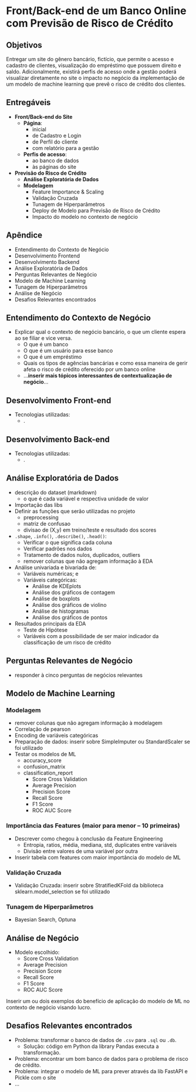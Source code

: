 # Front/Back-end de um Banco Online com Previsão de Risco de Crédito

## Objetivos

Entregar um site do gênero bancário, fictício, que permite o acesso e cadastro de clientes, visualização do empréstimo que possuem direito e saldo. Adicionalmente, existirá perfis de acesso onde a gestão poderá visualizar diretamente no site o impacto no negócio da implementação de um modelo de machine learning que prevê o risco de crédito dos clientes.

## Entregáveis

- **Front/Back-end do Site**
  - **Página**:
    - inicial
    - de Cadastro e Login
    - de Perfil do cliente
    - com relatório para a gestão
  - **Perfis de acesso**:
    - ao banco de dados
    - às páginas do site
- **Previsão do Risco de Crédito**
  - **Análise Exploratória de Dados**
  - **Modelagem**
    - Feature Importance & Scaling
    - Validação Cruzada
    - Tunagem de Hiperparâmetros
    - Deploy de Modelo para Previsão de Risco de Crédito
    - Impacto do modelo no contexto de negócio
   
## Apêndice

- Entendimento do Contexto de Negócio
- Desenvolvimento Frontend
- Desenvolvimento Backend
- Análise Exploratória de Dados
- Perguntas Relevantes de Negócio
- Modelo de Machine Learning
- Tunagem de Hiperparâmetros
- Análise de Negócio
- Desafios Relevantes encontrados

## Entendimento do Contexto de Negócio

- Explicar qual o contexto de negócio bancário, o que um cliente espera ao se filiar e vice versa.
  - O que é um banco
  - O que é um usuário para esse banco
  - O que é um empréstimo
  - Quais os tipos de agências bancárias e como essa maneira de gerir afeta o risco de crédito oferecido por um banco online
  - ...**inserir mais tópicos interessantes de contextualização de negócio**...

## Desenvolvimento Front-end

- Tecnologias utilizadas:
  - .

## Desenvolvimento Back-end

- Tecnologias utilizadas:
  - .

## Análise Exploratória de Dados

- descrição do dataset (markdown)
  - o que é cada variável e respectiva unidade de valor
- Importação das libs
- Definir as funções que serão utilizadas no projeto 
  - preprocessing
  - matriz de confusao
  - divisao de (X,y) em treino/teste e resultado dos scores
- `.shape`, `.info()`, `.describe()`, `.head()`:
  - Verificar o que significa cada coluna
  - Verificar padrões nos dados
  - Tratamento de dados nulos, duplicados, outliers
  - remover colunas que não agregam informação à EDA
- Análise univariada e bivariada de:
  - Variáveis numéricas; e
  - Variáveis categóricas:
    - Análise de KDEplots
    - Análise dos gráficos de contagem
    - Análise de boxplots
    - Análise dos gráficos de violino
    - Análise de histogramas
    - Análise dos gráficos de pontos
- Resultados principais da EDA
  - Teste de Hipótese
  - Variáveis com a possibilidade de ser maior indicador da classificação de um risco de crédito

## Perguntas Relevantes de Negócio

- responder à cinco perguntas de negócios relevantes

## Modelo de Machine Learning

### Modelagem

- remover colunas que não agregam informação à modelagem
- Correlação de pearson
- Encoding de variáveis categóricas
- Preparação de dados: inserir sobre SimpleImputer ou StandardScaler se foi utilizado
- Testar os modelos de ML
  - accuracy_score
  - confusion_matrix 
  - classification_report
    - Score Cross Validation
    - Average Precision
    - Precision Score
    - Recall Score
    - F1 Score
    - ROC AUC Score 
    
### Importância das Features (maior para menor – 10 primeiras)

- Descrever como chegou à conclusão da Feature Engineering
  - Entropia, ratios, média, mediana, std, duplicates entre variáveis
  - Divisão entre valores de uma variável por outra
- Inserir tabela com features com maior importância do modelo de ML

### Validação Cruzada

- Validação Cruzada: inserir sobre StratifiedKFold da biblioteca sklearn.model_selection se foi utilizado

### Tunagem de Hiperparâmetros

- Bayesian Search, Optuna

## Análise de Negócio

- Modelo escolhido:
  - Score Cross Validation
  - Average Precision
  - Precision Score
  - Recall Score
  - F1 Score
  - ROC AUC Score

Inserir um ou dois exemplos do benefício de aplicação do modelo de ML no contexto de negócio visando lucro.

## Desafios Relevantes encontrados

- Problema: transformar o banco de dados de `.csv` para `.sql` ou `.db`.
  - Solução: código em Python da library Pandas executa a transformação.
- Problema: encontrar um bom banco de dados para o problema de risco de crédito.
- Problema: integrar o modelo de ML para prever através da lib FastAPI e Pickle com o site
- ...

